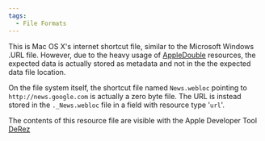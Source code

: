 ```yaml
---
tags:
  - File Formats
---
```

This is Mac OS X's internet shortcut file, similar to the Microsoft
Windows .URL file. However, due to the heavy usage of
[AppleDouble](appledouble_header_file.md) resources, the
expected data is actually stored as metadata and not in the the expected
data file location.

On the file system itself, the shortcut file named `News.webloc`
pointing to `http://news.google.com` is
actually a zero byte file. The URL is instead stored in the
`._News.webloc` file in a field with resource type '`url`'.

The contents of this resource file are visible with the Apple Developer
Tool
[DeRez](http://developer.apple.com/documentation/Darwin/Reference/ManPages/man1/DeRez.1.html)
